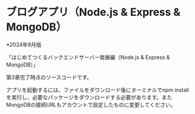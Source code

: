 # ブログアプリ（Node.js & Express & MongoDB）

*2024年9月版

「はじめてつくるバックエンドサーバー発展編（Node.js & Express & MongoDB）」

第3章完了時点のソースコードです。

アプリを起動するには、ファイルをダウンロード後にターミナルでnpm installを実行し、必要なパッケージをダウンロードする必要があります。またMongoDBの接続URLもアカウントで設定したものに変更してください。